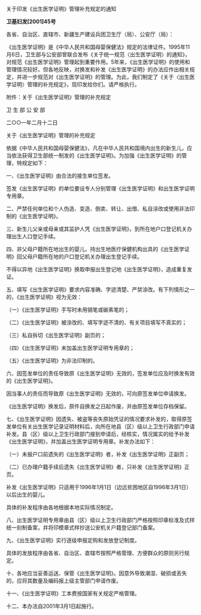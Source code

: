 关于印发《出生医学证明》管理补充规定的通知

**卫基妇发\[2001\]45号**

各省、自治区、直辖市、新疆生产建设兵团卫生厅（局）、公安厅（局）：

《出生医学证明》是《中华人民共和国母婴保健法》规定的法律证件。1995年11月6日，卫生部与公安部曾联合发布《关于统一规范〈出生医学证明〉的通知》，对规范《出生医学证明》管理起到重要作用。5年来，《出生医学证明》的使用和管理情况较好。但各地反映，对换发和补发《出生医学证明》的办法应作出相关规定，并进一步规范对《出生医学证明》的管理。为此，我们制定了《关于〈出生医学证明〉管理的补充规定》，现印发给你们。请严格执行。

附件：关于《出生医学证明》管理的补充规定

卫 生 部 公 安 部

二○○一年二月十二日

关于《出生医学证明》管理的补充规定

依据《中华人民共和国母婴保健法》，凡在中华人民共和国境内出生的新生儿，应当依法获得卫生部统一制发的《出生医学证明》。为加强《出生医学证明》的管理，特规定如下：

一、《出生医学证明》由合法的接生单位签发。

签发《出生医学证明》的单位要设专人分别管理《出生医学证明》和出生医学证明专用章。

二、严禁任何单位和个人伪造、变造、倒卖、转让、出借、私自涂改或使用非法印制的《出生医学证明》。

三、新生儿父亲或母亲或其监护人凭《出生医学证明》，到所在地户口登记机关办理出生人口登记手续。

四、非父母户籍所在地出生的婴儿，持出生地医疗保健机构出具的《出生医学证明》回父母户籍所在地的户口登记机关办理出生登记手续。

不得以异地《出生医学证明》换取申报出生登记地《出生医学证明》，造成重复发证。

五、填写《出生医学证明》要求内容准确、字迹清楚、严禁涂改。有下列情形之一的，《出生医学证明》视为无效：

（一）《出生医学证明》手写时未用钢笔或碳素笔的；

（二）《出生医学证明》被涂改的、填写字迹不清的、有关项目填写不真实的；

（三）私自拆切《出生医学证明》副页的；

（四）《出生医学证明》未加盖出生医学证明专用章的；

（五）《出生医学证明》为非法印制的。

六、因签发单位的责任导致原《出生医学证明》无效的，签发单位应及时换发有效的《出生医学证明》。

因当事人的责任而导致原《出生医学证明》无效的，可向原签发单位申请换发。

《出生医学证明》换发后，原件自换发之日起作废，并由原签发单位存档保留。

七、《出生医学证明》因遗失、被盗等丧失原始凭证的情况要求补发的，取得原签发单位有关出生医学记录证明材料后，向所在地县（区）级以上卫生行政部门申请补发。县（区）级以上卫生行政部门接到申请后，经核实，情况属实的给予补发《出生医学证明》，并加盖出生医学证明专用章。补发办法如下：

（一）未报户口前遗失的《出生医学证明》者，补发《出生医学证明》正副页；

（二）已办理户籍手续后遗失《出生医学证明》者，只补发《出生医学证明》正页。

补发《出生医学证明》只适用于1996年1月1日（边远贫困地区自1996年3月1日）以后出生的婴儿。

具体的补发程序由各地根据本地实际情况制定。

八、出生医学证明专用章由县（区）级以上卫生行政部门严格按照印章标准及式样统一刻制备案，并将印模章式样抄送公安机关户籍登记部门备案。

九、《出生医学证明》实行逐级申报定购和发放登记制度。

具体的发放程序由各省、自治区、直辖市按照严格管理、方便群众的原则另行规定。

十、各地应当妥善运送、保管《出生医学证明》。因意外导致潮湿、破损或丢失的，应将其数量及编码报上级主管部门申请作废。

十一、《出生医学证明》工本费按国家有关规定严格管理。

十二、本办法自2001年3月1日起施行。

